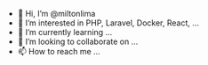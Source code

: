 - 👋 Hi, I’m @miltonlima
- 👀 I’m interested in PHP, Laravel, Docker, React, ...
- 🌱 I’m currently learning ...
- 💞️ I’m looking to collaborate on ...
- 📫 How to reach me ...

<!---
miltonlima/miltonlima is a ✨ special ✨ repository because its `README.md` (this file) appears on your GitHub profile.
You can click the Preview link to take a look at your changes.
--->
